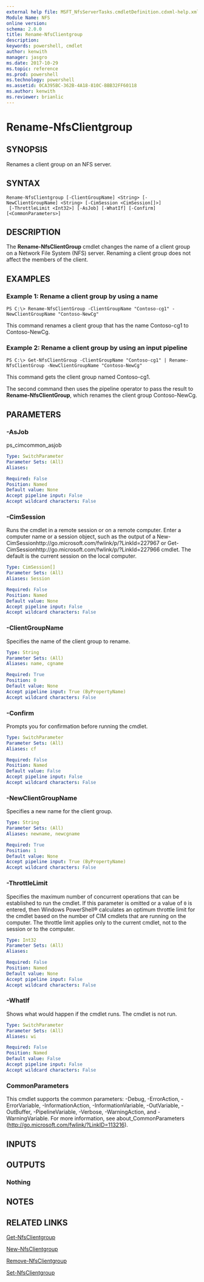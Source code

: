 ```yaml
---
external help file: MSFT_NfsServerTasks.cmdletDefinition.cdxml-help.xml
Module Name: NFS
online version: 
schema: 2.0.0
title: Rename-NfsClientgroup
description: 
keywords: powershell, cmdlet
author: kenwith
manager: jasgro
ms.date: 2017-10-29
ms.topic: reference
ms.prod: powershell
ms.technology: powershell
ms.assetid: 0CA395BC-362B-4A18-810C-BBB32FF60118
ms.author: kenwith
ms.reviewer: brianlic
---
```


# Rename-NfsClientgroup

## SYNOPSIS
Renames a client group on an NFS server.

## SYNTAX

```
Rename-NfsClientgroup [-ClientGroupName] <String> [-NewClientGroupName] <String> [-CimSession <CimSession[]>]
 [-ThrottleLimit <Int32>] [-AsJob] [-WhatIf] [-Confirm] [<CommonParameters>]
```

## DESCRIPTION
The **Rename-NfsClientGroup** cmdlet changes the name of a client group on a Network File System (NFS) server.
Renaming a client group does not affect the members of the client.

## EXAMPLES

### Example 1: Rename a client group by using a name
```
PS C:\> Rename-NfsClientGroup -ClientGroupName "Contoso-cg1" -NewClientGroupName "Contoso-NewCg"
```

This command renames a client group that has the name Contoso-cg1 to Contoso-NewCg.

### Example 2: Rename a client group by using an input pipeline
```
PS C:\> Get-NfsClientGroup -ClientGroupName "Contoso-cg1" | Rename-NfsClientGroup -NewClientGroupName "Contoso-NewCg"
```

This command gets the client group named Contoso-cg1.

The second command then uses the pipeline operator to pass the result to **Rename-NfsClientGroup**, which renames the client group Contoso-NewCg.

## PARAMETERS

### -AsJob
ps_cimcommon_asjob

```yaml
Type: SwitchParameter
Parameter Sets: (All)
Aliases: 

Required: False
Position: Named
Default value: None
Accept pipeline input: False
Accept wildcard characters: False
```

### -CimSession
Runs the cmdlet in a remote session or on a remote computer.
Enter a computer name or a session object, such as the output of a New-CimSessionhttp://go.microsoft.com/fwlink/p/?LinkId=227967 or Get-CimSessionhttp://go.microsoft.com/fwlink/p/?LinkId=227966 cmdlet.
The default is the current session on the local computer.

```yaml
Type: CimSession[]
Parameter Sets: (All)
Aliases: Session

Required: False
Position: Named
Default value: None
Accept pipeline input: False
Accept wildcard characters: False
```

### -ClientGroupName
Specifies the name of the client group to rename.

```yaml
Type: String
Parameter Sets: (All)
Aliases: name, cgname

Required: True
Position: 0
Default value: None
Accept pipeline input: True (ByPropertyName)
Accept wildcard characters: False
```

### -Confirm
Prompts you for confirmation before running the cmdlet.

```yaml
Type: SwitchParameter
Parameter Sets: (All)
Aliases: cf

Required: False
Position: Named
Default value: False
Accept pipeline input: False
Accept wildcard characters: False
```

### -NewClientGroupName
Specifies a new name for the client group.

```yaml
Type: String
Parameter Sets: (All)
Aliases: newname, newcgname

Required: True
Position: 1
Default value: None
Accept pipeline input: True (ByPropertyName)
Accept wildcard characters: False
```

### -ThrottleLimit
Specifies the maximum number of concurrent operations that can be established to run the cmdlet.
If this parameter is omitted or a value of `0` is entered, then Windows PowerShell® calculates an optimum throttle limit for the cmdlet based on the number of CIM cmdlets that are running on the computer.
The throttle limit applies only to the current cmdlet, not to the session or to the computer.

```yaml
Type: Int32
Parameter Sets: (All)
Aliases: 

Required: False
Position: Named
Default value: None
Accept pipeline input: False
Accept wildcard characters: False
```

### -WhatIf
Shows what would happen if the cmdlet runs.
The cmdlet is not run.

```yaml
Type: SwitchParameter
Parameter Sets: (All)
Aliases: wi

Required: False
Position: Named
Default value: False
Accept pipeline input: False
Accept wildcard characters: False
```

### CommonParameters
This cmdlet supports the common parameters: -Debug, -ErrorAction, -ErrorVariable, -InformationAction, -InformationVariable, -OutVariable, -OutBuffer, -PipelineVariable, -Verbose, -WarningAction, and -WarningVariable. For more information, see about_CommonParameters (http://go.microsoft.com/fwlink/?LinkID=113216).

## INPUTS

## OUTPUTS

### Nothing

## NOTES

## RELATED LINKS

[Get-NfsClientgroup](./Get-NfsClientgroup.md)

[New-NfsClientgroup](./New-NfsClientgroup.md)

[Remove-NfsClientgroup](./Remove-NfsClientgroup.md)

[Set-NfsClientgroup](./Set-NfsClientgroup.md)
